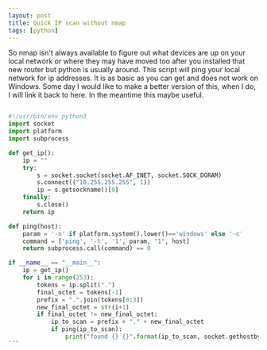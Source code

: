```yaml
---
layout: post
title: Quick IP scan without nmap
tags: [python]
---
```


So nmap isn't always available to figure out what devices are up on your local network or where they may have moved too after you installed that new router but python is usually around.
This script will ping your local network for ip addresses. It is as basic as you can get and does not work on Windows. Some day I would like to make a better version of this, when I do, I will
link it back to here. In the meantime this maybe useful.

````python

#!/usr/bin/env python3
import socket
import platform
import subprocess

def get_ip():
    ip = ""
    try:
        s = socket.socket(socket.AF_INET, socket.SOCK_DGRAM)
        s.connect(("10.255.255.255", 1))
        ip = s.getsockname()[0]
    finally:
        s.close()
    return ip

def ping(host):
    param = '-n' if platform.system().lower()=='windows' else '-c'
    command = ['ping', '-t', '1', param, "1", host]
    return subprocess.call(command) == 0

if __name__ == "__main__":
    ip = get_ip()
    for i in range(253):
        tokens = ip.split(".")
        final_octet = tokens[-1]
        prefix = ".".join(tokens[0:3])
        new_final_octet = str(i+1)
        if final_octet != new_final_octet:
            ip_to_scan = prefix + "." + new_final_octet
            if ping(ip_to_scan):
                print("found {} {}".format(ip_to_scan, socket.gethostbyaddr(ip_to_scan)))
```
